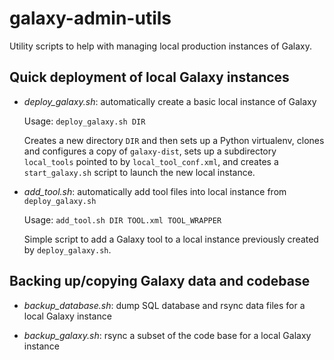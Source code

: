 galaxy-admin-utils
==================

Utility scripts to help with managing local production instances of Galaxy.

Quick deployment of local Galaxy instances
------------------------------------------

 * _deploy_galaxy.sh_: automatically create a basic local instance of Galaxy

   Usage: `deploy_galaxy.sh DIR`

   Creates a new directory `DIR` and then sets up a Python virtualenv, clones
   and configures a copy of `galaxy-dist`, sets up a subdirectory `local_tools`
   pointed to by `local_tool_conf.xml`, and creates a `start_galaxy.sh` script
   to launch the new local instance.

 * _add_tool.sh_: automatically add tool files into local instance from `deploy_galaxy.sh`

   Usage: `add_tool.sh DIR TOOL.xml TOOL_WRAPPER`

   Simple script to add a Galaxy tool to a local instance previously created by
   `deploy_galaxy.sh`.


Backing up/copying Galaxy data and codebase
-------------------------------------------

 * _backup_database.sh_: dump SQL database and rsync data files for a local
   Galaxy instance

 * _backup_galaxy.sh_: rsync a subset of the code base for a local Galaxy
   instance

